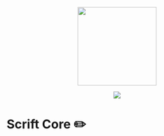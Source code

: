 <p align="center"><img width="180" src="https://raw.githubusercontent.com/scriftproject/assets/main/SVG/Logo_core.svg"></p>

<p align="center"><img src="https://img.shields.io/github/license/scriftproject/core"></p>

# Scrift Core ✏️
